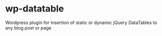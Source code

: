 # wp-datatable
Wordpress plugin for insertion of static or dynamic jQuery DataTables to any blog post or page
